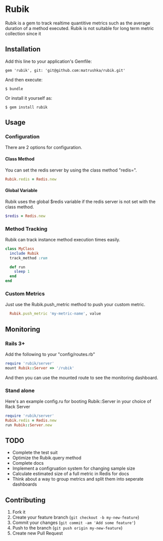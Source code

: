 # Rubik

Rubik is a gem to track realtime quantitive metrics such as the average duration of a method executed. Rubik is not suitable for long term metric collection since it 

## Installation

Add this line to your application's Gemfile:

    gem 'rubik', git: 'git@github.com:matrushka/rubik.git'

And then execute:

    $ bundle

Or install it yourself as:

    $ gem install rubik

## Usage
### Configuration
There are 2 options for configuration.

#### Class Method
You can set the redis server by using the class method "redis=".

```ruby
Rubik.redis = Redis.new
```

#### Global Variable
Rubik uses the global $redis variable if the redis server is not set with the class method.

```ruby
$redis = Redis.new
```


### Method Tracking
Rubik can track instance method execution times easily.

```ruby
class MyClass
  include Rubik
  track_method :run

  def run
    sleep 1
  end
end
```

### Custom Metrics
Just use the Rubik.push_metric method to push your custom metric.

```ruby
  Rubik.push_metric 'my-metric-name', value
```

## Monitoring
### Rails 3+
Add the following to your  "config/routes.rb"

```ruby
require 'rubik/server'
mount Rubik::Server => '/rubik'
```

And then you can use the mounted route to see the monitoring dashboard.

### Stand alone
Here's an example config.ru for booting Rubik::Server in your choice of Rack Server

```ruby
require 'rubik/server'
Rubik.redis = Redis.new
run Rubik::Server.new
```

## TODO
* Complete the test suit
* Optimize the Rubik.query method
* Complete docs
* Implement a configruation system for changing sample size
* Calculate estimated size of a full metric in Redis for docs
* Think about a way to group metrics and split them into seperate dashboards

## Contributing

1. Fork it
2. Create your feature branch (`git checkout -b my-new-feature`)
3. Commit your changes (`git commit -am 'Add some feature'`)
4. Push to the branch (`git push origin my-new-feature`)
5. Create new Pull Request
